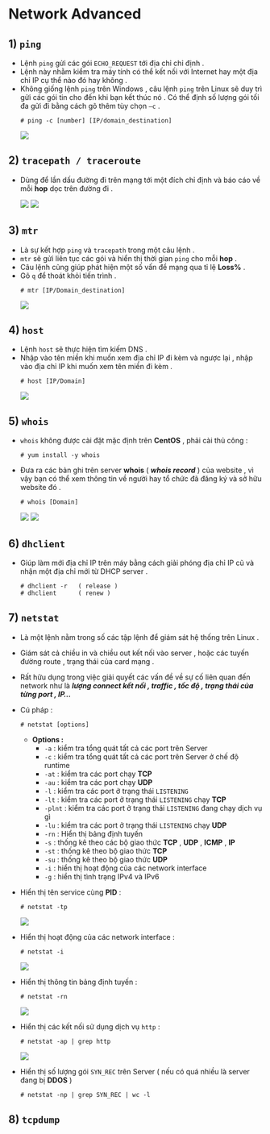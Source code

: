# Network Advanced
## **1) `ping`**
- Lệnh `ping` gửi các gói `ECHO_REQUEST` tới địa chỉ chỉ định .
- Lệnh này nhằm kiểm tra máy tính có thể kết nối với Internet hay một địa chỉ IP cụ thể nào đó hay không .
- Không giống lệnh `ping` trên Windows , câu lệnh `ping` trên Linux sẽ duy trì gửi các gói tin cho đến khi bạn kết thúc nó . Có thể định số lượng gói tối đa gửi đi bằng cách gõ thêm tùy chọn `–c` .
    ```
    # ping -c [number] [IP/domain_destination]
    ```
    <img src=https://i.imgur.com/aL5MaMZ.png>

## **2) `tracepath / traceroute`**
- Dùng để lần dấu đường đi trên mạng tới một đích chỉ định và báo cáo về mỗi **hop** dọc trên đường đi .

    <img src=https://i.imgur.com/JAt2lNY.png>

    <img src=https://i.imgur.com/ipPLmOk.png>

## **3) `mtr`**
- Là sự kết hợp `ping` và `tracepath` trong một câu lệnh .
- `mtr` sẽ gửi liên tục các gói và hiển thị thời gian `ping` cho mỗi **hop** . 
- Câu lệnh cũng giúp phát hiện một số vấn đề mạng qua tỉ lệ **Loss%** .
- Gõ `q` để thoát khỏi tiến trình .
    ```
    # mtr [IP/Domain_destination]
    ```
    <img src=https://i.imgur.com/eU0hPDC.png>

## **4) `host`**
- Lệnh `host` sẽ thực hiện tìm kiếm DNS . 
- Nhập vào tên miền khi muốn xem địa chỉ IP đi kèm và ngược lại , nhập vào địa chỉ IP khi muốn xem tên miền đi kèm .
    ```
    # host [IP/Domain]
    ```
    <img src=https://i.imgur.com/IRT976g.png>

## **5) `whois`**
- `whois` không được cài đặt mặc định trên **CentOS** , phải cài thủ công :
    ```
    # yum install -y whois
    ```
- Đưa ra các bản ghi trên server **whois** ( ***whois record*** ) của website , vì vậy bạn có thể xem thông tin về người hay tổ chức đã đăng ký và sở hữu website đó .
    ```
    # whois [Domain]
    ```

    <img src=https://i.imgur.com/ZNm0fGx.png>

    <img src=https://i.imgur.com/JzhCiBP.png>

## **6) `dhclient`**
- Giúp làm mới địa chỉ IP trên máy bằng cách giải phóng địa chỉ IP cũ và nhận một địa chỉ mới từ DHCP server .
    ```
    # dhclient -r   ( release )
    # dhclient      ( renew )
## **7) `netstat`**
- Là một lệnh nằm trong số các tập lệnh để giám sát hệ thống trên Linux .
- Giám sát cả chiều in và chiều out kết nối vào server , hoặc các tuyến đường route , trạng thái của card mạng .
- Rất hữu dụng trong việc giải quyết các vấn đề về sự cố liên quan đến network như là ***lượng connect kết nối , traffic , tốc độ , trạng thái của từng port , IP…***
- Cú pháp :
    ```
    # netstat [options]
    ```
    - **Options :**
        - `-a` : kiểm tra tổng quát tất cả các port trên Server
        - `-c` : kiểm tra tổng quát tất cả các port trên Server ở chế độ runtime
        - `-at` : kiểm tra các port chạy **TCP**
        - `-au` : kiểm tra các port chạy **UDP**
        - `-l` : kiểm tra các port ở trạng thái `LISTENING`
        - `-lt` : kiểm tra các port ở trạng thái `LISTENING` chạy **TCP**
        - `-plnt` : kiểm tra các port ở trạng thái `LISTENING` đang chạy dịch vụ gì
        - `-lu` : kiểm tra các port ở trạng thái `LISTENING` chạy **UDP**
        - `-rn` : Hiển thị bảng định tuyến
        - `-s` : thống kê theo các bộ giao thức **TCP** , **UDP** , **ICMP** , **IP**
        - `-st` : thống kê theo bộ giao thức **TCP**
        - `-su` : thống kê theo bộ giao thức **UDP**
        - `-i` : hiển thị hoạt động của các network interface
        - `-g` : hiển thị tình trạng IPv4 và IPv6
- Hiển thị tên service cùng **PID** :
    ```
    # netstat -tp
    ```
    <img src=https://i.imgur.com/5XmkPqs.png>

- Hiển thị hoạt động của các network interface :
    ```
    # netstat -i
    ```
    <img src=https://i.imgur.com/1mrXhd4.png>

- Hiển thị thông tin bảng định tuyến :
    ```
    # netstat -rn
    ```
    <img src=https://i.imgur.com/w4aebec.png>

- Hiển thị các kết nối sử dụng dịch vụ `http` :
    ```
    # netstat -ap | grep http
    ```
    <img src=https://i.imgur.com/QEb9qoo.png>
- Hiển thị số lượng gói `SYN_REC` trên Server ( nếu có quá nhiều là server đang bị **DDOS** )
    ```
    # netstat -np | grep SYN_REC | wc -l
    ```
## **8) `tcpdump`**

        

